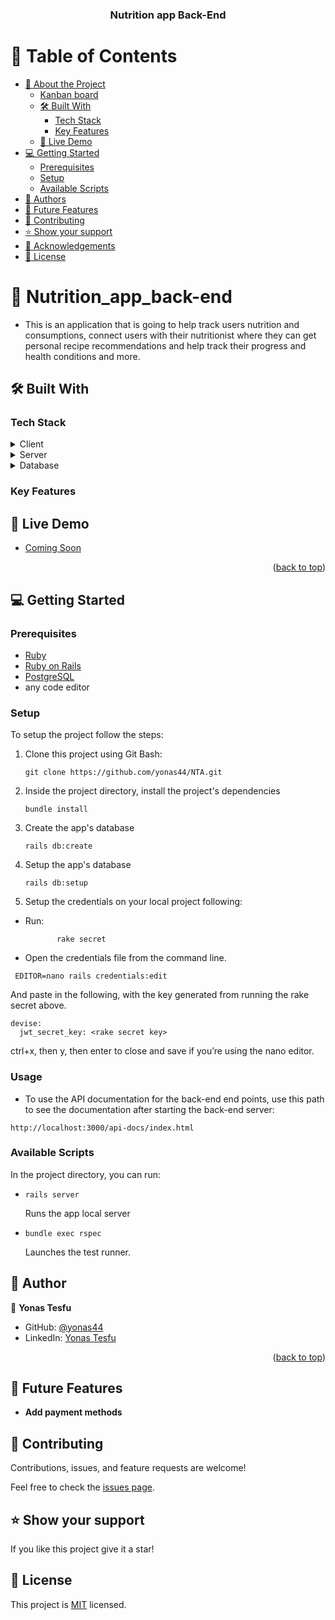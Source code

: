 <div align="center">
  <h3><b>Nutrition app Back-End</b></h3>
</div>

# 📗 Table of Contents

- [📖 About the Project](#[project])
  - [Kanban board](#kanban-board)
  - [🛠 Built With](#built-with)
    - [Tech Stack](#tech-stack)
    - [Key Features](#key-features)
  - [🚀 Live Demo](#live-demo)
- [💻 Getting Started](#getting-started)
  - [Prerequisites](#prerequisites)
  - [Setup](#setup)
  - [Available Scripts](#available-scripts)
- [👥 Authors](#author)
- [🔭 Future Features](#future-features)
- [🤝 Contributing](#contributing)
- [⭐️ Show your support](#support)
- [🙏 Acknowledgements](#acknowledgments)
- [📝 License](#license)

# 📖 Nutrition_app_back-end <a name="about-project"></a>

- This is an application that is going to help track users nutrition and consumptions, connect users with their nutritionist where they can get personal recipe recommendations and help track their progress and health conditions and more.

## 🛠 Built With <a name="built-with"></a>

### Tech Stack <a name="tech-stack"></a>

<details>
  <summary>Client</summary>
  <ul>
    <li>HTML, CSS</li>
    <li>JavaScript</li>
  </ul>
</details>

<details>
  <summary>Server</summary>
  <ul>
    <li>Ruby on Rails</li>
  </ul>
</details>

<details>
<summary>Database</summary>
  <ul>
    <li><a href="https://www.postgresql.org/">PostgreSQL</a></li>
  </ul>
</details>

### Key Features <a name="key-features"></a>

## 🚀 Live Demo <a name="live-demo"></a>

- [Coming Soon]()

<p align="right">(<a href="#readme-top">back to top</a>)</p>

## 💻 Getting Started <a name="getting-started"></a>

### Prerequisites

- <a href="https://www.ruby-lang.org/en/news/2022/11/24/ruby-3-1-3-released/">Ruby</a>
- <a href="https://rubyonrails.org/">Ruby on Rails</a>
- <a href="https://www.postgresql.org/">PostgreSQL</a>
- any code editor

### Setup

To setup the project follow the steps:

1.  Clone this project using Git Bash:

    ```
    git clone https://github.com/yonas44/NTA.git
    ```

2.  Inside the project directory, install the project's dependencies

    ```
    bundle install
    ```

3.  Create the app's database

    ```
    rails db:create
    ```

4.  Setup the app's database
    ```
    rails db:setup
    ```
5.  Setup the credentials on your local project following:

- Run:
  ```
         rake secret
  ```
- Open the credentials file from the command line.

```
 EDITOR=nano rails credentials:edit
```

And paste in the following, with the key generated from running the rake secret above.

```
devise:
  jwt_secret_key: <rake secret key>
```

ctrl+x, then y, then enter to close and save if you’re using the nano editor.

### Usage

- To use the API documentation for the back-end end points, use this path to see the documentation after starting the back-end server:

```
http://localhost:3000/api-docs/index.html
```

### Available Scripts

In the project directory, you can run:

- ```
  rails server
  ```

  Runs the app local server

- ```
  bundle exec rspec
  ```
  Launches the test runner.

## 👥 Author <a name="authors"></a>

👤 **Yonas Tesfu**

- GitHub: [@yonas44](https://github.com/yonas44)
- LinkedIn: [Yonas Tesfu](https://linkedin.com/in/yonas-tesfu)

<p align="right">(<a href="#readme-top">back to top</a>)</p>

## 🔭 Future Features <a name="future-features"></a>

- **Add payment methods**

## 🤝 Contributing <a name="contributing"></a>

Contributions, issues, and feature requests are welcome!

Feel free to check the [issues page](../../issues/).

## ⭐️ Show your support <a name="support"></a>

If you like this project give it a star!

## 📝 License <a name="license"></a>

This project is [MIT](./MIT.md) licensed.
